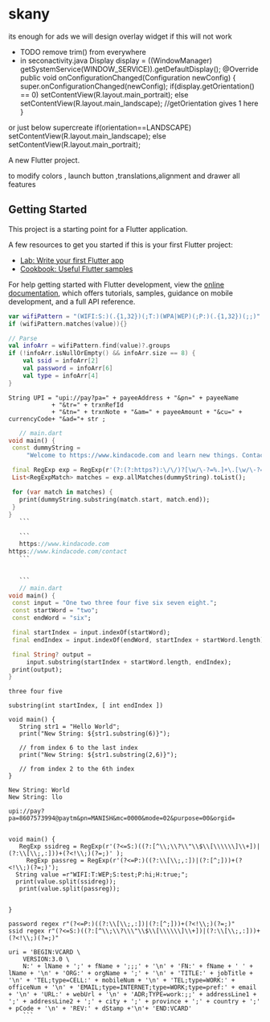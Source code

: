 # skany
its enough for ads we will design overlay widget if this will not work
* TODO remove trim() from everywhere
* in seconactivity.java
Display display = ((WindowManager) getSystemService(WINDOW_SERVICE)).getDefaultDisplay();
@Override
public void onConfigurationChanged(Configuration newConfig) {
    super.onConfigurationChanged(newConfig);
    if(display.getOrientation() == 0)
        setContentView(R.layout.main_portrait);
    else
        setContentView(R.layout.main_landscape); //getOrientation gives 1 here
}


or just below supercreate
if(orientation==LANDSCAPE)
    setContentView(R.layout.main_landscape);
else
    setContentView(R.layout.main_portrait);

A new Flutter project.


to modify colors , launch button ,translations,alignment and drawer all features

## Getting Started

This project is a starting point for a Flutter application.

A few resources to get you started if this is your first Flutter project:

- [Lab: Write your first Flutter app](https://docs.flutter.dev/get-started/codelab)
- [Cookbook: Useful Flutter samples](https://docs.flutter.dev/cookbook)

For help getting started with Flutter development, view the
[online documentation](https://docs.flutter.dev/), which offers tutorials,
samples, guidance on mobile development, and a full API reference.
``` kotlin
var wifiPattern = "(WIFI:S:)(.{1,32})(;T:)(WPA|WEP)(;P:)(.{1,32})(;;)".toRegex()
if (wifiPattern.matches(value)){}

// Parse
val infoArr = wifiPattern.find(value)?.groups
if (!infoArr.isNullOrEmpty() && infoArr.size == 8) {
    val ssid = infoArr[2]
    val password = infoArr[6]
    val type = infoArr[4]
}
```
```
String UPI = "upi://pay?pa=" + payeeAddress + "&pn=" + payeeName
            + "&tr=" + trxnRefId
            + "&tn=" + trxnNote + "&am=" + payeeAmount + "&cu=" + currencyCode+ "&ad="+ str ;
```
 ```dart
    // main.dart
void main() {
  const dummyString =
      "Welcome to https://www.kindacode.com and learn new things. Contact us at https://www.kindacode.com/contact or via email. Happy coding and have a nice day!";

  final RegExp exp = RegExp(r'(?:(?:https?):\/\/)?[\w/\-?=%.]+\.[\w/\-?=%.]+');
  List<RegExpMatch> matches = exp.allMatches(dummyString).toList();

  for (var match in matches) {
    print(dummyString.substring(match.start, match.end));
  }
}
    ```

    ```
    https://www.kindacode.com
https://www.kindacode.com/contact
    ```


    ```
    // main.dart
void main() {
  const input = "One two three four five six seven eight.";
  const startWord = "two";
  const endWord = "six";

  final startIndex = input.indexOf(startWord);
  final endIndex = input.indexOf(endWord, startIndex + startWord.length);

  final String? output =
      input.substring(startIndex + startWord.length, endIndex);
  print(output);
}
```
```
three four five
```
```
substring(int startIndex, [ int endIndex ])
```
```
void main() { 
   String str1 = "Hello World"; 
   print("New String: ${str1.substring(6)}"); 
   
   // from index 6 to the last index 
   print("New String: ${str1.substring(2,6)}"); 
   
   // from index 2 to the 6th index 
} 
```
```
New String: World 
New String: llo 
```



```
upi://pay?pa=8607573994@paytm&pn=MANISH&mc=0000&mode=02&purpose=00&orgid=
```
```

void main() {
   RegExp ssidreg = RegExp(r'(?<=S:)((?:[^\\;\\?\\"\\$\\[\\\\\\]\\+])|(?:\\[\\;,:]))+(?<!\\;)(?=;)' );
     RegExp passreg = RegExp(r'(?<=P:)((?:\\[\\;,:])|(?:[^;]))+(?<!\\;)(?=;)');
  String value =r"WIFI:T:WEP;S:test;P:hi;H:true;";
  print(value.split(ssidreg));
   print(value.split(passreg));
  
  
}
```
```
password regex r"(?<=P:)((?:\\[\\;,:])|(?:[^;]))+(?<!\\;)(?=;)"
ssid regex r"(?<=S:)((?:[^\\;\\?\\\"\\$\\[\\\\\\]\\+])|(?:\\[\\;,:]))+(?<!\\;)(?=;)"
```
```
uri = 'BEGIN:VCARD \
    VERSION:3.0 \
    N:' + lName + ';' + fName + ';;;' + '\n' + 'FN:' + fName + ' ' + lName + '\n' + 'ORG:' + orgName + ';' + '\n' + 'TITLE:' + jobTitle + '\n' + 'TEL;type=CELL:' + mobileNum + '\n' + 'TEL;type=WORK:' + officeNum + '\n' + 'EMAIL;type=INTERNET;type=WORK;type=pref:' + email + '\n' + 'URL:' + webUrl + '\n' + 'ADR;TYPE=work:;;' + addressLine1 + ';' + addressLine2 + ';' + city + ';' + province + ';' + country + ';' + pCode + '\n' + 'REV:' + dStamp +'\n'+ 'END:VCARD'
    ```